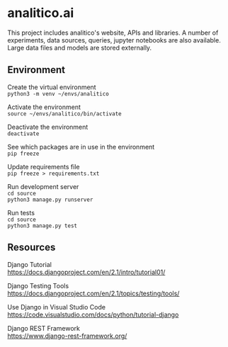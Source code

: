 # analitico.ai

This project includes analitico's website, APIs and libraries. A number of experiments, data sources, queries, jupyter notebooks are also available. Large data files and models are stored externally.
  
  
Environment
---

Create the virtual environment   
`python3 -m venv ~/envs/analitico`   

Activate the environment   
`source ~/envs/analitico/bin/activate`   

Deactivate the environment  
`deactivate`   

See which packages are in use in the environment  
`pip freeze`  

Update requirements file  
`pip freeze > requirements.txt`

Run development server   
`cd source`  
`python3 manage.py runserver`  

Run tests  
`cd source`  
`python3 manage.py test`  


Resources
---

Django Tutorial  
https://docs.djangoproject.com/en/2.1/intro/tutorial01/   

Django Testing Tools  
https://docs.djangoproject.com/en/2.1/topics/testing/tools/  

Use Django in Visual Studio Code  
https://code.visualstudio.com/docs/python/tutorial-django  

Django REST Framework   
https://www.django-rest-framework.org/  
